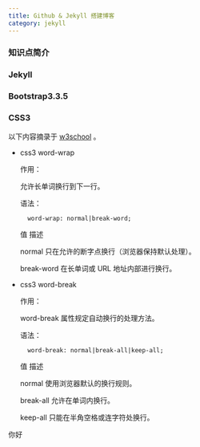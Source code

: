 ```yaml
---
title: Github & Jekyll 搭建博客
category: jekyll 
---
```


### 知识点简介

### Jekyll 



### Bootstrap3.3.5



### CSS3

以下内容摘录于 [w3school](http://www.w3school.com.cn/css3/css3_text_effect.asp) 。

- css3 word-wrap 
    
    作用：

    允许长单词换行到下一行。

    语法：
    
        word-wrap: normal|break-word;
    
    值    描述

    normal    只在允许的断字点换行（浏览器保持默认处理）。

    break-word    在长单词或 URL 地址内部进行换行。
    
- css3 word-break

    作用：
    
    word-break 属性规定自动换行的处理方法。
    
    语法：
    
        word-break: normal|break-all|keep-all;

    值    描述

    normal	使用浏览器默认的换行规则。

    break-all	允许在单词内换行。

    keep-all	只能在半角空格或连字符处换行。

你好
